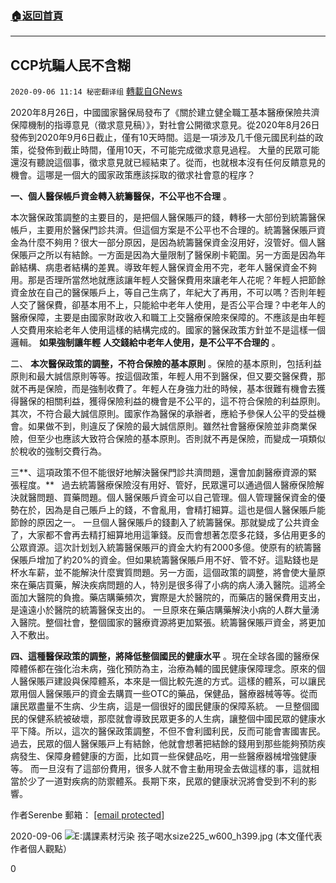 ###  [:house:返回首頁](https://github.com/ourhimalayas/txt)
---

## CCP坑騙人民不含糊
`2020-09-06 11:14 秘密翻译组` [轉載自GNews](https://gnews.org/zh-hant/337302/)

2020年8⽉26⽇，中國國家醫保局發布了《關於建立健全職工基本醫療保險共濟保障機制的指導意見（徵求意見稿）》，對社會公開徵求意見。從2020年8月26日發佈到2020年9月6日截止，僅有10天時間。這是一項涉及⼏千億元國民利益的政策，從發佈到截⽌時間，僅⽤10天，不可能完成徵求意見過程。 ⼤量的⺠眾可能還沒有聽說這個事，徵求意見就已經結束了。從⽽，也就根本沒有任何反饋意見的機會。這哪是⼀個⼤的國家政策應該採取的徵求社會意的程序？

**一、個人醫保帳戶資金轉入統籌醫保，不公平也不合理** 。

本次醫保政策調整的主要目的，是把個⼈醫保賬⼾的錢，轉移一大部份到統籌醫保帳戶，主要用於醫保門診共濟。但這個方案是不公平也不合理的。統籌醫保賬⼾資金為什麼不夠⽤？很⼤⼀部分原因，是因為統籌醫保資金沒⽤好，沒管好。個⼈醫保賬⼾之所以有結餘。一方面是因為⼤量限制了醫保刷卡範圍。另一方面是因為年齡結構、病患者結構的差異。導致年輕⼈醫保資⾦⽤不完，老年人醫保資金不夠用。那是否理所當然地就應該讓年輕人交醫保費用來讓老年人花呢？年輕人把節餘資金放在自己的醫保賬戶上，等⾃⼰⽣病了，年紀⼤了再⽤，不可以嗎？否則年輕人交了醫保費，卻基本用不上，只能給中老年人使用，是否公平合理？中⽼年⼈的醫療保障，主要是由國家財政收入和職工上交醫療保險來保障的。不應該是由年輕人交費用來給老年人使用這樣的結構完成的。國家的醫保政策方針並不是這樣一個邏輯。 **如果強制讓年輕** **人交錢給中老年人使用，是不公平不合理的** 。

二、 **本次醫保政策的調整，不符合保險的基本原則** 。保險的基本原則，包括利益原則和最⼤誠信原則等等。按這個政策，年輕⼈⽤不到醫保，但⼜要交醫保費，那就不再是保險，而是強制收費了。年輕人在⾝強⼒壯的時候，基本很難有機會去獲得醫保的相關利益，獲得保險利益的機會是不公平的，這不符合保險的利益原則。其次，不符合最⼤誠信原則。國家作為醫保的承辦者，應給予參保人公平的受益機會。如果做不到，則違反了保險的最⼤誠信原則。雖然社會醫療保險並⾮商業保險，但⾄少也應該大致符合保險的基本原則。否則就不再是保險，⽽變成⼀項類似於稅收的強制交費⾏為。

三**、這項政策不但不能很好地解決醫保門診共濟問題，還會加劇醫療資源的緊張程度。**   過去統籌醫療保險沒有⽤好、管好，⺠眾還可以通過個⼈醫療保險解決就醫問題、買藥問題。個人醫保賬戶資金可以自己管理。個⼈管理醫保資金的優勢在於，因為是⾃⼰賬戶上的錢，不會亂⽤，會精打細算。這也是個人醫保賬戶能節餘的原因之一。 ⼀旦個人醫保賬戶的錢劃入了統籌醫保。那就變成了公共資金了，大家都不會再去精打細算地⽤這筆錢。反而會想著怎麼多花錢，多佔用更多的公眾資源。這次計划划入統籌醫保賬⼾的資金大約有2000多億。使原有的統籌醫保賬戶增加了約20%的資金。但如果統籌醫保賬戶用不好、管不好。這點錢也是杯⽔⻋薪，並不能解決什麼實質問題。另一方面，這個政策的調整，將會使⼤量原來在藥店買藥，解決疾病問題的人，特別是很多得了⼩病的病⼈湧⼊醫院。這將全⾯加⼤醫院的負擔。藥店購藥頻次，實際是⼤於醫院的，而藥店的醫保費用⽀出，是遠遠⼩於醫院的統籌醫保⽀出的。 ⼀旦原來在藥店購藥解決⼩病的⼈群⼤量湧⼊醫院。整個社會，整個國家的醫療資源將更加緊張。統籌醫保賬⼾資金，將更加⼊不敷出。

**四、這種醫保政策的調整，將降低整個國⺠的健康⽔平** 。現在全球各國的醫療保障體係都在強化治未病，強化預防為主，治療為輔的國民健康保障理念。原來的個⼈醫保賬⼾建設與保障體系，本來是⼀個⽐較先進的⽅式。這樣的體系，可以讓⺠眾⽤個⼈醫保賬⼾的資金去購買⼀些OTC的藥品，保健品，醫療器械等等。從⽽讓⺠眾盡量不⽣病、少⽣病，這是⼀個很好的國⺠健康的保障系統。 ⼀旦整個國⺠的保健系統被破壞，那麼就會導致⺠眾更多的⼈⽣病，讓整個中國⺠眾的健康⽔平下降。所以，這次的醫保政策調整，不但不會利國利⺠，反⽽可能會害國害⺠。過去，⺠眾的個⼈醫保賬⼾上有結餘，他就會想著把結餘的錢⽤到那些能夠預防疾病發⽣、保障⾝體健康的⽅⾯，比如買一些保健品吃，用一些醫療器械增強健康等。 ⽽⼀旦沒有了這部份費⽤，很多⼈就不會主動⽤現⾦去做這樣的事，這就相當於少了一道對疾病的防禦體系。長期下來，民眾的健康狀況將會受到不利的影響。

作者Serenbe 郵箱： [\[email protected\]](/cdn-cgi/l/email-protection)

2020-09-06
![E:講課素材污染 孩子喝水size225_w600_h399.jpg](https://s3.amazonaws.com/gnews-media-offload/wp-content/uploads/2020/09/06054614/1-27.png)
(本文僅代表作者個人觀點）

0

